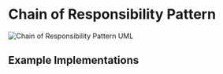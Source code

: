 # Chain of Responsibility Pattern

![Chain of Responsibility Pattern UML]()

## Example Implementations
